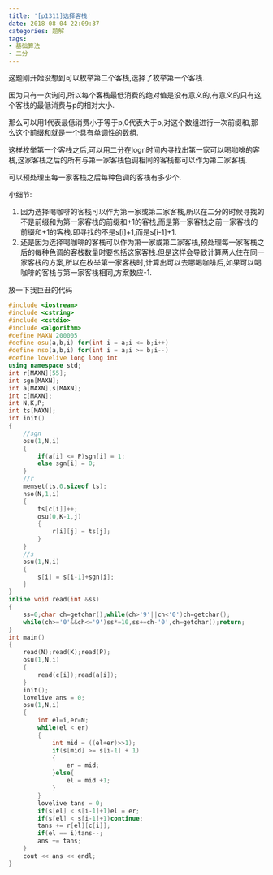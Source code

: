 ```yaml
---
title: '[p1311]选择客栈'
date: 2018-08-04 22:09:37
categories: 题解
tags:
- 基础算法
- 二分
---
```


这题刚开始没想到可以枚举第二个客栈,选择了枚举第一个客栈.

因为只有一次询问,所以每个客栈最低消费的绝对值是没有意义的,有意义的只有这个客栈的最低消费与p的相对大小.

那么可以用1代表最低消费小于等于p,0代表大于p,对这个数组进行一次前缀和,那么这个前缀和就是一个具有单调性的数组.

这样枚举第一个客栈之后,可以用二分在logn时间内寻找出第一家可以喝咖啡的客栈,这家客栈之后的所有与第一家客栈色调相同的客栈都可以作为第二家客栈.

<!--more-->

可以预处理出每一家客栈之后每种色调的客栈有多少个.

小细节:

1. 因为选择喝咖啡的客栈可以作为第一家或第二家客栈,所以在二分的时候寻找的不是前缀和为第一家客栈的前缀和+1的客栈,而是第一家客栈之前一家客栈的前缀和+1的客栈.即寻找的不是s[i]+1,而是s[i-1]+1.
2. 还是因为选择喝咖啡的客栈可以作为第一家或第二家客栈,预处理每一家客栈之后的每种色调的客栈数量时要包括这家客栈.但是这样会导致计算两人住在同一家客栈的方案,所以在枚举第一家客栈时,计算出可以去哪喝咖啡后,如果可以喝咖啡的客栈与第一家客栈相同,方案数应-1.

放一下我巨丑的代码
```cpp
#include <iostream>
#include <cstring>
#include <cstdio>
#include <algorithm>
#define MAXN 200005
#define osu(a,b,i) for(int i = a;i <= b;i++)
#define nso(a,b,i) for(int i = a;i >= b;i--)
#define lovelive long long int
using namespace std;
int r[MAXN][55];
int sgn[MAXN];
int a[MAXN],s[MAXN];
int c[MAXN];
int N,K,P;
int ts[MAXN];
int init()
{
    //sgn
    osu(1,N,i)
    {
        if(a[i] <= P)sgn[i] = 1;
        else sgn[i] = 0;
    }
    //r
    memset(ts,0,sizeof ts);
    nso(N,1,i)
    {
        ts[c[i]]++;
        osu(0,K-1,j)
        {
            r[i][j] = ts[j];
        }
    }
    //s
    osu(1,N,i)
    {
        s[i] = s[i-1]+sgn[i];
    }
}
inline void read(int &ss)
{
    ss=0;char ch=getchar();while(ch>'9'||ch<'0')ch=getchar();
    while(ch>='0'&&ch<='9')ss*=10,ss+=ch-'0',ch=getchar();return;
}
int main()
{
    read(N);read(K);read(P);
    osu(1,N,i)
    {
        read(c[i]);read(a[i]);
    }
    init();
    lovelive ans = 0;
    osu(1,N,i)
    {
        int el=i,er=N;
        while(el < er)
        {
            int mid = ((el+er)>>1);
            if(s[mid] >= s[i-1] + 1)
            {
                er = mid;
            }else{
                el = mid +1;
            }
        }
        lovelive tans = 0;
        if(s[el] < s[i-1]+1)el = er;
        if(s[el] < s[i-1]+1)continue;
        tans += r[el][c[i]];
        if(el == i)tans--;
        ans += tans;
    }
    cout << ans << endl;
}
```